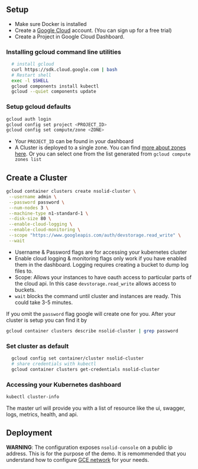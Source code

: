 ## Setup

* Make sure Docker is installed
* Create a [Google Cloud](https://cloud.google.com/) account. (You can sign up for a free trial)
* Create a Project in Google Cloud Dashboard.

### Installing gcloud command line utilities

```bash
  # install gcloud
  curl https://sdk.cloud.google.com | bash
  # Restart shell
  exec -l $SHELL
  gcloud components install kubectl
  gcloud --quiet components update
```

### Setup gcloud defaults

```bash
gcloud auth login
gcloud config set project <PROJECT_ID>
gcloud config set compute/zone <ZONE>
```

* Your `PROJECT_ID` can be found in your dashboard
* A Cluster is deployed to a single zone. You can find [more about zones here](https://cloud.google.com/compute/docs/zones?hl=en). Or you can select one from the list generated from `gcloud compute zones list`

## Create a Cluster

```bash
gcloud container clusters create nsolid-cluster \
 --username admin \
 --password password \
 --num-nodes 3 \
 --machine-type n1-standard-1 \
 --disk-size 80 \
 --enable-cloud-logging \
 --enable-cloud-monitoring \
 --scope "https://www.googleapis.com/auth/devstorage.read_write" \
 --wait
 ```

* Username & Password flags are for accessing your kubernetes cluster
* Enable cloud logging & monitoring flags only work if you have enabled them in the dashboard. Logging requires creating a bucket to dump log files to.
* Scope: Allows your instances to have oauth access to particular parts of the cloud api. In this case `devstorage.read_write` allows access to buckets.
* `wait` blocks the command until cluster and instances are ready. This could take 3-5 minutes.

If you omit the `password` flag google will create one for you. After your cluster is setup you can find it by

```bash
gcloud container clusters describe nsolid-cluster | grep password
```

### Set cluster as default

```bash
  gcloud config set container/cluster nsolid-cluster
  # share credentials with kubectl
  gcloud container clusters get-credentials nsolid-cluster
```

### Accessing your Kubernetes dashboard

```bash
kubectl cluster-info
```
The master url will provide you with a list of resource like the ui, swagger, logs, metrics, health, and api.

## Deployment

**WARNING**: The configuration exposes `nsolid-console` on a public ip address. This is for the purpose of the demo. It is remommended that you understand how to configure [GCE network](https://cloud.google.com/compute/docs/networking) for your needs.
